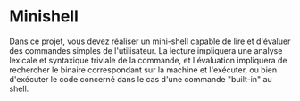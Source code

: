 # Minishell
Dans ce projet, vous devez réaliser un mini-shell capable de lire et d'évaluer des commandes simples de l'utilisateur. La lecture impliquera une analyse lexicale et syntaxique triviale de la commande, et l'évaluation impliquera de rechercher le binaire correspondant sur la machine et l'exécuter, ou bien d'exécuter le code concerné dans le cas d'une commande "built-in" au shell.
